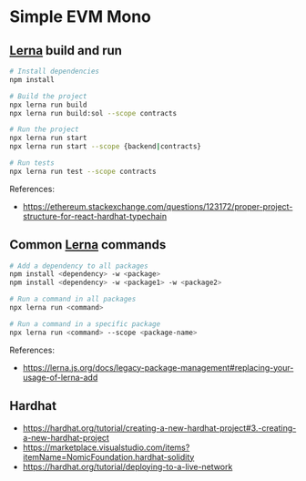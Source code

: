 # Simple EVM Mono

## [Lerna](https://lerna.js.org/docs/lerna-and-nx) build and run

```bash
# Install dependencies
npm install

# Build the project
npx lerna run build
npx lerna run build:sol --scope contracts

# Run the project
npx lerna run start
npx lerna run start --scope {backend|contracts}

# Run tests
npx lerna run test --scope contracts
```

References:
- https://ethereum.stackexchange.com/questions/123172/proper-project-structure-for-react-hardhat-typechain

## Common [Lerna](https://lerna.js.org/docs/lerna-and-nx) commands

```bash
# Add a dependency to all packages
npm install <dependency> -w <package>
npm install <dependency> -w <package1> -w <package2>

# Run a command in all packages
npx lerna run <command>

# Run a command in a specific package
npx lerna run <command> --scope <package-name>
```

References:
- https://lerna.js.org/docs/legacy-package-management#replacing-your-usage-of-lerna-add

## Hardhat

- https://hardhat.org/tutorial/creating-a-new-hardhat-project#3.-creating-a-new-hardhat-project
- https://marketplace.visualstudio.com/items?itemName=NomicFoundation.hardhat-solidity
- https://hardhat.org/tutorial/deploying-to-a-live-network
